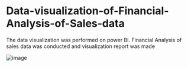 # Data-visualization-of-Financial-Analysis-of-Sales-data
The data visualization was performed on power BI. Financial Analysis of sales data was conducted and visualization report was made


![image](https://www.growthaspire.com/wp-content/uploads/2018/11/Sales-data-analysis-for-sales-managers.png)


